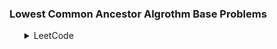 ### Lowest Common Ancestor Algrothm Base Problems
<ul>
    <details>
        <summary>LeetCode</summary>
        <ol>
            <li>Problem: <a href="https://leetcode.com/problems/kth-ancestor-of-a-tree-node/">Kth Ancestor of a Tree Node</a></li>
            <ul>
                <li>Solution: <a href="LightOj/LeetCode/LowestCommonAncestor(LCA)/Kth Ancestor of a Tree Node.md">Kth Ancestor of a Tree Node</a></li>
            </ul>
        </ol>
    </details>
</ul>
